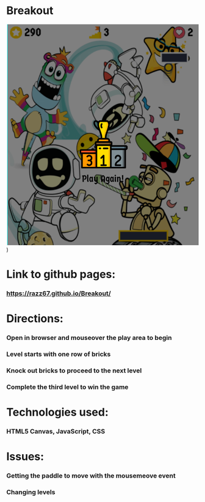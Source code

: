 # Breakout

![Breakout screenshot](https://github.com/Razz67/Breakout/blob/master/images/Screenshot%202022-09-19%20110545.png))

# Link to github pages:  
### https://razz67.github.io/Breakout/

# Directions: 
### Open in browser and mouseover the play area to begin
### Level starts with one row of bricks
### Knock out bricks to proceed to the next level
### Complete the third level to win the game


# Technologies used: 
### HTML5 Canvas, JavaScript, CSS

# Issues:
### Getting the paddle to move with the mousemeove event
### Changing levels
